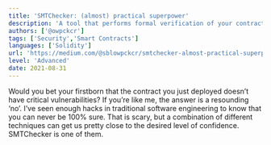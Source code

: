 ```yaml
---
title: 'SMTChecker: (almost) practical superpower'
description: 'A tool that performs formal verification of your contract: you define a specification and SMTChecker formally proves that the contract conforms to the spec.'
authors: ['@owpckcr']
tags: ['Security','Smart Contracts']
languages: ['Solidity']
url: 'https://medium.com/@sblowpckcr/smtchecker-almost-practical-superpower-5a3efdb3cf19'
level: 'Advanced'
date: 2021-08-31
---
```


Would you bet your firstborn that the contract you just deployed doesn’t have critical vulnerabilities? If you’re like me, the answer is a resounding ‘no’.
I’ve seen enough hacks in traditional software engineering to know that you can never be 100% sure. That is scary, but a combination of different techniques can get us pretty close to the desired level of confidence. SMTChecker is one of them.